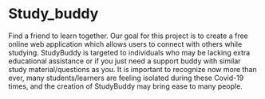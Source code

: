 # Study_buddy
Find a friend to learn together.
Our goal for this project is to create a free online web application which allows users to connect with others while studying. StudyBuddy is targeted to individuals who may be lacking extra educational assistance or if you just need a support buddy with similar study material/questions as you. It is important to recognize now more than ever, many students/learners are feeling isolated during these Covid-19 times, and the creation of StudyBuddy may bring ease to many people.
